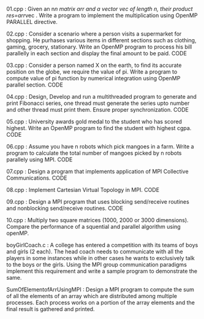 01.cpp : Given an n*n matrix arr and a vector vec of length n, their product res=arr*vec . Write a program to implement the multiplication using OpenMP PARALLEL directive.

02.cpp : Consider a scenario where a person visits a supermarket for shopping. He purhases various items in different sections such as clothing, gaming, grocery, stationary. Write an OpenMP program to process his bill parallelly in each section and display the final amount to be paid. CODE

03.cpp : Consider a person named X on the earth, to find its accurate position on the globe, we require the value of pi. Write a program to compute value of pi function by numerical integration using OpenMP parallel section. CODE

04.cpp : Design, Develop and run a multithreaded program to generate and print Fibonacci series, one thread must generate the series upto number and other thread must print them. Ensure proper synchronization. CODE

05.cpp : University awards gold medal to the student who has scored highest. Write an OpenMP program to find the student with highest cgpa. CODE

06.cpp : Assume you have n robots which pick mangoes in a farm. Write a program to calculate the total number of mangoes picked by n robots parallely using MPI. CODE

07.cpp : Design a program that implements application of MPI Collective Communications. CODE

08.cpp : Implement Cartesian Virtual Topology in MPI. CODE

09.cpp : Design a MPI program that uses blocking send/receive routines and nonblocking send/receive routines. CODE

10.cpp : Multiply two square matrices (1000, 2000 or 3000 dimensions). Compare the performance of a squential and parallel algorithm using openMP. 

boyGirlCoach.c : A college has entered a competition with its teams of boys and girls (2 each). The head coach needs to communicate with all the players in some instances while in other cases he wants to exclusively talk to the boys or the girls. Using the MPI group communication paradigms implement this requirement and write a sample program to demonstrate the same. 

SumOfElementofArrUsingMPI : Design a MPI program to compute the sum of all the elements of an array which are distributed among multiple processes. Each process works on a portion of the array elements and the final result is gathered and printed. 
